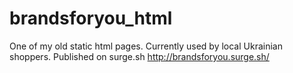 # brandsforyou_html
One of my old static html pages. Currently used by local Ukrainian shoppers. Published on surge.sh http://brandsforyou.surge.sh/
